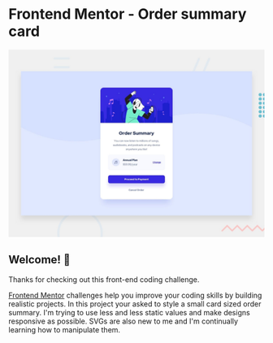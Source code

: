 # Frontend Mentor - Order summary card

![Design preview for the Order summary card coding challenge](./design/desktop-preview.jpg)

## Welcome! 👋

Thanks for checking out this front-end coding challenge.

[Frontend Mentor](https://www.frontendmentor.io) challenges help you improve your coding skills by building realistic projects. In this project your asked to style a small card sized order summary. I'm trying to use less and less static values and make designs responsive as possible. SVGs are also new to me and I'm continually learning how to manipulate them.